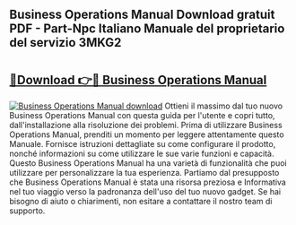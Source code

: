 ## Business Operations Manual Download gratuit PDF - Part-Npc Italiano Manuale del proprietario del servizio 3MKG2

# <h2><a href="http://dffid8i.blite.top/?on=Business+Operations+Manual">🔗Download 👉🔴 Business Operations Manual</a></h2>

[![Business Operations Manual download](https://i.imgur.com/lujVjoI.png)](http://dffid8i.blite.top/?on=Business+Operations+Manual)
Ottieni il massimo dal tuo nuovo Business Operations Manual con questa guida per l'utente e copri tutto, dall'installazione alla risoluzione dei problemi. Prima di utilizzare Business Operations Manual, prenditi un momento per leggere attentamente questo Manuale. Fornisce istruzioni dettagliate su come configurare il prodotto, nonché informazioni su come utilizzare le sue varie funzioni e capacità. Questo Business Operations Manual ha una varietà di funzionalità che puoi utilizzare per personalizzare la tua esperienza. Partiamo dal presupposto che Business Operations Manual è stata una risorsa preziosa e Informativa nel tuo viaggio verso la padronanza dell'uso del tuo nuovo gadget. Se hai bisogno di aiuto o chiarimenti, non esitare a contattare il nostro team di supporto.

